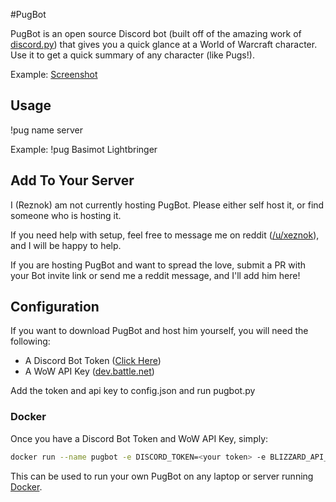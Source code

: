 #PugBot

PugBot is an open source Discord bot (built off of the amazing work of [discord.py](https://github.com/Rapptz/discord.py)) that gives you a quick glance at a World of Warcraft character. Use it to get a quick summary of any character (like Pugs!).

Example: [Screenshot](https://i.gyazo.com/2be324f099431ebf04e8914a50b98091.png)

## Usage
!pug name server

Example:
!pug Basimot Lightbringer


## Add To Your Server
I (Reznok) am not currently hosting PugBot. Please either self host it, or find someone who is hosting it.
  
If you need help with setup, feel free to message me on reddit ([/u/xeznok](https://www.reddit.com/user/xeznok/)), and I will be happy to help.  
  
If you are hosting PugBot and want to spread the love, submit a PR with your Bot invite link or send me a reddit message, and I'll add him here!

## Configuration
If you want to download PugBot and host him yourself, you will need the following:

+ A Discord Bot Token ([Click Here](https://discordapp.com/developers/applications/))
+ A WoW API Key ([dev.battle.net](https://dev.battle.net))

Add the token and api key to config.json and run pugbot.py

### Docker

Once you have a Discord Bot Token and WoW API Key, simply:

```sh
docker run --name pugbot -e DISCORD_TOKEN=<your token> -e BLIZZARD_API_KEY=<your key> jadametz/wow-pugbot
```

This can be used to run your own PugBot on any laptop or server running [Docker](https://www.docker.com/).
